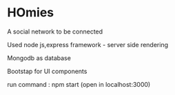 # HOmies
A social network to be connected


Used node js,express framework - server side rendering

Mongodb as database

Bootstap for UI components

run command : npm start (open in localhost:3000)
